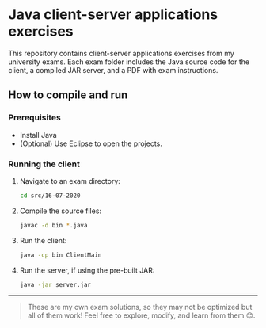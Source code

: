 # Java client-server applications exercises

This repository contains client-server applications exercises from my university exams. Each exam folder includes the Java source code for the client, a compiled JAR server, and a PDF with exam instructions.

## How to compile and run
### Prerequisites
- Install Java
- (Optional) Use Eclipse to open the projects.

### Running the client
1. Navigate to an exam directory:
   ```sh
   cd src/16-07-2020
   ```
2. Compile the source files:
   ```sh
   javac -d bin *.java
   ```
3. Run the client:
   ```sh
   java -cp bin ClientMain
   ```
4. Run the server, if using the pre-built JAR:
   ```sh
   java -jar server.jar
   ```
---
> These are my own exam solutions, so they may not be optimized but all of them work! Feel free to explore, modify, and learn from them 😊.
